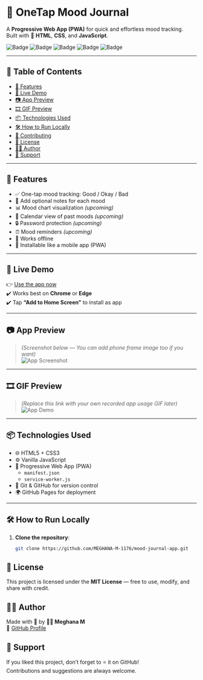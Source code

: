 # 🧠 OneTap Mood Journal

A **Progressive Web App (PWA)** for quick and effortless mood tracking.  
Built with 💛 **HTML**, **CSS**, and **JavaScript**.

![Badge](https://img.shields.io/badge/Made%20With-HTML5-orange?style=flat-square)
![Badge](https://img.shields.io/badge/Made%20With-CSS3-blue?style=flat-square)
![Badge](https://img.shields.io/badge/JavaScript-Vanilla-yellow?style=flat-square)
![Badge](https://img.shields.io/badge/PWA-Supported-brightgreen?style=flat-square)
![Badge](https://img.shields.io/badge/License-MIT-success?style=flat-square)

---

## 📑 Table of Contents

- [🌟 Features](#-features)  
- [🚀 Live Demo](#-live-demo)  
- [📷 App Preview](#-app-preview)  
- [🎞️ GIF Preview](#-gif-preview)  
- [📦 Technologies Used](#-technologies-used)  
- [🛠️ How to Run Locally](#️-how-to-run-locally)  
- [💌 Contributing](#-contributing)  
- [📄 License](#-license)  
- [🙋‍♀️ Author](#-author)  
- [🌟 Support](#-support)

---

## 🌟 Features

- ✅ One-tap mood tracking: Good / Okay / Bad  
- 📝 Add optional notes for each mood  
- 📊 Mood chart visualization *(upcoming)*  
- 📅 Calendar view of past moods *(upcoming)*  
- 🔒 Password protection *(upcoming)*  
- ⏰ Mood reminders *(upcoming)*  
- 📴 Works offline  
- 📱 Installable like a mobile app (PWA)

---

## 🚀 Live Demo

👉 [Use the app now](https://meghana-m-1176.github.io/mood-journal-app/)  
✔️ Works best on **Chrome** or **Edge**  
✔️ Tap **“Add to Home Screen”** to install as app

---

## 📷 App Preview

> *(Screenshot below — You can add phone frame image too if you want)*  
![App Screenshot](icons/icon-192.png)

---

## 🎞️ GIF Preview

> *(Replace this link with your own recorded app usage GIF later)*  
![App Demo](https://media.giphy.com/media/3o7aCVp1U7bdM0hZ9C/giphy.gif)

---

## 📦 Technologies Used

- 🌐 HTML5 + CSS3  
- ⚙️ Vanilla JavaScript  
- 📲 Progressive Web App (PWA)  
  - `manifest.json`  
  - `service-worker.js`  
- 🧹 Git & GitHub for version control  
- 🌍 GitHub Pages for deployment

---

## 🛠️ How to Run Locally

1. **Clone the repository**:

   ```bash
   git clone https://github.com/MEGHANA-M-1176/mood-journal-app.git


## 📄 License

This project is licensed under the **MIT License** — free to use, modify, and share with credit.


## 🙋‍♀️ Author

Made with 💖 by **👩‍💻 Meghana M**  
🔗 [GitHub Profile](https://github.com/MEGHANA-M-1176)



## 🌟 Support

If you liked this project, don’t forget to ⭐ it on GitHub!  
Contributions and suggestions are always welcome.
